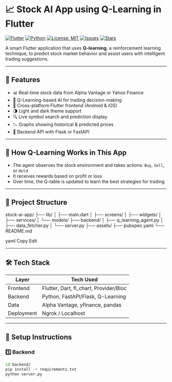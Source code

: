 # 📈 Stock AI App using Q-Learning in Flutter

[![Flutter](https://img.shields.io/badge/Flutter-3.0-blue?logo=flutter)](https://flutter.dev)
[![Python](https://img.shields.io/badge/Python-3.8+-yellow?logo=python)](https://www.python.org/)
[![License: MIT](https://img.shields.io/badge/License-MIT-green.svg)](LICENSE)
[![Issues](https://img.shields.io/github/issues/yourusername/stock-ai-app)](https://github.com/yourusername/stock-ai-app/issues)
[![Stars](https://img.shields.io/github/stars/yourusername/stock-ai-app?style=social)](https://github.com/yourusername/stock-ai-app/stargazers)

A smart Flutter application that uses **Q-learning**, a reinforcement learning technique, to predict stock market behavior and assist users with intelligent trading suggestions.

---

## 🚀 Features

- 📊 Real-time stock data from Alpha Vantage or Yahoo Finance
- 🤖 Q-Learning-based AI for trading decision-making
- 📱 Cross-platform Flutter frontend (Android & iOS)
- 🌗 Light and dark theme support
- 🔍 Live symbol search and prediction display
- 📉 Graphs showing historical & predicted prices
- 🔁 Backend API with Flask or FastAPI

---

## 🧠 How Q-Learning Works in This App

- The agent observes the stock environment and takes actions: `Buy`, `Sell`, or `Hold`
- It receives rewards based on profit or loss
- Over time, the Q-table is updated to learn the best strategies for trading

---

## 📁 Project Structure

stock-ai-app/
├── lib/
│ ├── main.dart
│ ├── screens/
│ ├── widgets/
│ ├── services/
│ └── models/
├── backend/
│ ├── q_learning_agent.py
│ ├── data_fetcher.py
│ └── server.py
├── assets/
├── pubspec.yaml
└── README.md

yaml
Copy
Edit

---

## 🛠 Tech Stack

| Layer      | Tech Used                              |
|------------|----------------------------------------|
| Frontend   | Flutter, Dart, fl_chart, Provider/Bloc |
| Backend    | Python, FastAPI/Flask, Q-Learning      |
| Data       | Alpha Vantage, yfinance, pandas        |
| Deployment | Ngrok / Localhost                      |

---

## 🔧 Setup Instructions

### 1️⃣ Backend

```bash
cd backend/
pip install -r requirements.txt
python server.py
